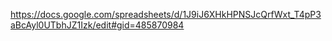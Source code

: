 https://docs.google.com/spreadsheets/d/1J9iJ6XHkHPNSJcQrfWxt_T4pP3aBcAyl0UTbhJZ1Izk/edit#gid=485870984
